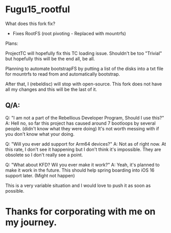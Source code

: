 # Fugu15_rootful

What does this fork fix?

* Fixes RootFS (root pivoting - Replaced with mountrfs)

Plans:

ProjectTC will hopefully fix this TC loading issue. Shouldn't be too "Trivial" but hopefully this will be the end all, be all.

Planning to automate bootstrapFS by putting a list of the disks into a txt file for mountrfs to read from and automatically bootstrap.

After that, I (rebeldisc) will stop with open-source. This fork does not have all my changes and this will be the last of it. 

## Q/A:

Q:
"I am not a part of the Rebellious Developer Program, Should I use this?"
A:
Hell no, so far this project has caused around 7 bootloops by several people. (didn't know what they were doing)
It's not worth messing with if you don't know what your doing.

Q:
"Will you ever add support for Arm64 devices?"
A:
Not as of right now. At this rate, I don't see it happening but I don't think it's impossible.
They are obsolete so I don't really see a point.

Q:
"What about KFD? Wil you ever make it work?"
A:
Yeah, it's planned to make it work in the future. This should help spring boarding into iOS 16 support later. (Might not happen)

This is a very variable situation and I would love to push it as soon as possible.



# Thanks for corporating with me on my journey.

